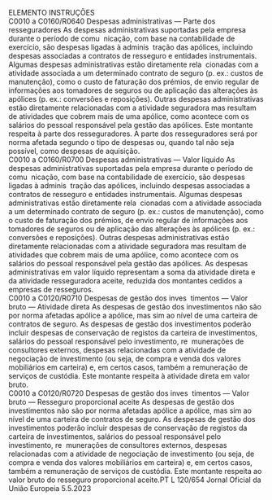  
ELEMENTO  INSTRUÇÕES  
C0010 a 
C0160/R0640  Despesas administrativas — 
Parte dos resseguradores  As despesas administrativas suportadas pela empresa durante o período de comu ­
nicação, com base na contabilidade de exercício, são despesas ligadas à adminis ­
tração das apólices, incluindo despesas associadas a contratos de resseguro e 
entidades instrumentais. Algumas despesas administrativas estão diretamente rela ­
cionadas com a atividade associada a um determinado contrato de seguro (p. ex.: 
custos de manutenção), como o custo de faturação dos prémios, de envio regular 
de informações aos tomadores de seguros ou de aplicação das alterações às 
apólices (p. ex.: conversões e reposições). Outras despesas administrativas estão 
diretamente relacionadas com a atividade seguradora mas resultam de atividades 
que cobrem mais de uma apólice, como acontece com os salários do pessoal 
responsável pela gestão das apólices. 
Este montante respeita à parte dos resseguradores. 
A parte dos resseguradores será por norma afetada segundo o tipo de despesas ou, 
quando tal não seja possível, como despesas de aquisição.  
C0010 a 
C0160/R0700  Despesas administrativas — 
Valor líquido  As despesas administrativas suportadas pela empresa durante o período de comu ­
nicação, com base na contabilidade de exercício, são despesas ligadas à adminis ­
tração das apólices, incluindo despesas associadas a contratos de resseguro e 
entidades instrumentais. Algumas despesas administrativas estão diretamente rela ­
cionadas com a atividade associada a um determinado contrato de seguro (p. ex.: 
custos de manutenção), como o custo de faturação dos prémios, de envio regular 
de informações aos tomadores de seguros ou de aplicação das alterações às 
apólices (p. ex.: conversões e reposições). Outras despesas administrativas estão 
diretamente relacionadas com a atividade seguradora mas resultam de atividades 
que cobrem mais de uma apólice, como acontece com os salários do pessoal 
responsável pela gestão das apólices. 
As despesas administrativas em valor líquido representam a soma da atividade 
direta e da atividade resseguradora aceite, reduzida dos montantes cedidos a 
empresas de resseguros.  
C0010 a 
C0120/R0710  Despesas de gestão dos inves ­
timentos — Valor bruto — 
Atividade direta  As despesas de gestão dos investimentos não são por norma afetadas apólice a 
apólice, mas sim ao nível de uma carteira de contratos de seguro. As despesas de 
gestão dos investimentos poderão incluir despesas de conservação de registos da 
carteira de investimentos, salários do pessoal responsável pelo investimento, re ­
munerações de consultores externos, despesas relacionadas com a atividade de 
negociação de investimento (ou seja, de compra e venda dos valores mobiliários 
em carteira) e, em certos casos, também a remuneração de serviços de custódia. 
Este montante respeita à atividade direta em valor bruto.  
C0010 a 
C0120/R0720  Despesas de gestão dos inves ­
timentos — Valor bruto — 
Resseguro proporcional aceite  As despesas de gestão dos investimentos não são por norma afetadas apólice a 
apólice, mas sim ao nível de uma carteira de contratos de seguro. As despesas de 
gestão dos investimentos poderão incluir despesas de conservação de registos da 
carteira de investimentos, salários do pessoal responsável pelo investimento, re ­
munerações de consultores externos, despesas relacionadas com a atividade de 
negociação de investimento (ou seja, de compra e venda dos valores mobiliários 
em carteira) e, em certos casos, também a remuneração de serviços de custódia. 
Este montante respeita ao valor bruto do resseguro proporcional aceite.PT  L 120/654 Jornal Oficial da União Europeia 5.5.2023